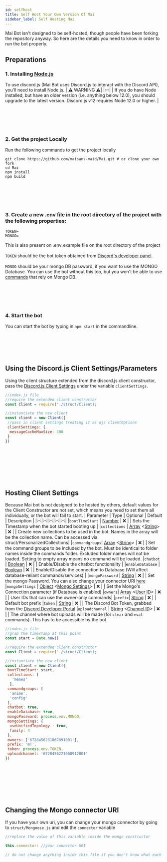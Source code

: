```yaml
---
id: selfhost
title: Self Host Your Own Version Of Mai
sidebar_label: Self Hosting Mai
---
```


Mai Bot isn't designed to be self-hosted, though people have been forking the repository anyway. So here are the details you need to know in order to run the bot properly.

## Preparations
### 1. Installing [Node.js](https://nodejs.org/)
To use discord.js (Mai Bot uses Discord.js to interact with the Discord API), you'll need to install Node.js. 
| ⚠️ WARNING ⚠️|
|:-:|
| If you do have Node installed, but have an older version (i.e. anything below 12.0), you should upgrade to the latest version. Discord.js v12 requires Node 12.0 or higher. |

<br><br></br></br>
### 2. Get the project Locally
Run the following commands to get the project locally
```
git clone https://github.com/maisans-maid/Mai.git # or clone your own fork
cd Mai
npm install
npm build
```

<br><br></br></br>
### 3. Create a new .env file in the root directory of the project with the following properties:
```
TOKEN=
MONGO=
```
This is also present on .env_example file on the root directory of the project <br></br>
`TOKEN` should be the bot token obtained from [Discord's developer panel](https://discord.com/developers). <br></br>
`MONGO` should be your mongo DB password, if you want to use the MONGO Database. You can use the bot without this too, but you won't be able to use [commands](#) that rely on Mongo DB. 

<br><br></br></br>
### 4. Start the bot
You can start the bot by typing in `npm start` in the commandline.
<br><br><br></br></br></br>

## Using the Discord.js Client Settings/Parameters
Using the client structure extended from the discord.js client constructor, pass the [Discord.js Client Settings](https://discord.js.org/#/docs/main/stable/typedef/ClientOptions) under the variable `clientSettings`.
```js
//index.js file
//require the extended client constructor
const Client = require('./struct/Client);

//instantiate the new client
const client = new Client({
 //pass in client settings treating it as djs clientOptions
 clientSettings: {
  messageCacheMaxSize: 300
 }
})
```
<br><br><br></br></br></br>

## Hosting Client Settings
Because Mai bot is not designed to be hosted by others, default values for the Client Constructor are not set, which means you need to set them all individually, or the bot will fail to start.
| Parameter | Type | Optional | Default | Description | 
|:-:|:-:|:-:|:-:|:-:|
|`bootTimeStart` | [Number](https://developer.mozilla.org/en-US/docs/Web/JavaScript/Reference/Global_Objects/Number) | ❌ | | Sets the Timestamp when the bot started booting up |
|`collections` | [Array](https://developer.mozilla.org/en-US/docs/Web/JavaScript/Reference/Global_Objects/Array) <[String](https://developer.mozilla.org/en-US/docs/Web/JavaScript/Reference/Global_Objects/String)> | ❌ | | Create new collections to be used in the bot. Names in the array will be the collection name. Can be accessed via struct/PersonalizedCollections|
|`commandgroups`| [Array](https://developer.mozilla.org/en-US/docs/Web/JavaScript/Reference/Global_Objects/Array) <[String](https://developer.mozilla.org/en-US/docs/Web/JavaScript/Reference/Global_Objects/String)> | ❌ | | Set the command groups to be included by the bot. Must be identical to folder names inside the commands folder. Excluded folder names will not be loaded. Setting to empty array means no command will be loaded.
|`chatbot` | [Boolean](https://developer.mozilla.org/en-US/docs/Web/JavaScript/Reference/Global_Objects/Boolean) | ❌ | | Enable/Disable the chatbot functionality  |
|`enableDatabase` | [Boolean](https://developer.mozilla.org/en-US/docs/Web/JavaScript/Reference/Global_Objects/Boolean) | ❌ | | Enable/Disable the connection to Database (Will affect database-reliant commands/services) |
|`mongoPassword` | [String](https://developer.mozilla.org/en-US/docs/Web/JavaScript/Reference/Global_Objects/String) | ❌ | | Set the mongo Password. You can also change your connector URI [here](#changing-the-mongo-connector-uri)
|`mongoSettings` | [Object](https://developer.mozilla.org/en-US/docs/Web/JavaScript/Reference/Global_Objects/Object) <[Mongo Settings](https://mongoosejs.com/docs/api/connection.html#connection_Connection-openUri)> | ❌ | | Set the Mongo's Connection parameter (if Database is enabled)
|`owners`| [Array](https://developer.mozilla.org/en-US/docs/Web/JavaScript/Reference/Global_Objects/Array) <[User ID](https://discord.js.org/#/docs/main/stable/class/User?scrollTo=id)> | ❌ | | User IDs that can use the owner-only commands|
|`prefix`| [String](https://developer.mozilla.org/en-US/docs/Web/JavaScript/Reference/Global_Objects/String) | ❌ | | Default bot prefix
|`token` | [String](https://developer.mozilla.org/en-US/docs/Web/JavaScript/Reference/Global_Objects/String) | ❌ | | The Discord Bot Token, grabbed from the [Discord Developer Portal](https://discord.com/developers)
|`uploadchannel` | [String](https://developer.mozilla.org/en-US/docs/Web/JavaScript/Reference/Global_Objects/String) <[Channel ID](https://discord.js.org/#/docs/main/stable/class/Channel?scrollTo=id)> | ❌ | | The channel where bot uploads will be made (for `clear` and `eval` commands). This has to be accessible by the bot.

```js
//index.js file
//grab the timestamp at this point
const start = Date.now()

//require the extended client constructor
const Client = require('./struct/Client);

//instantiate the new client
const client = new Client({
 bootTimeStart: start,
 collections: [
   'memes' 
  ],
 commandgroups: [
  'anime',
  'config'
 ],
 chatbot: true,
 enableDatabase: true,
 mongoPassword: process.env.MONGO,
 mongoSettings: {
  useUnifiedTopology : true,
  family: 4
 },
 owners: ['6728456231067891001'],
 prefix: 'm!',
 token: process.env.TOKEN,
 uploadchannel: '6728456221068912001'
})
```
<br><br><br></br></br></br>

## Changing the Mongo connector URI
If you have your own uri, you can change your mongo connector by going to `struct/Mongoose.js` and edit the `connector` variable
```js
//replace the value of this variable inside the mongo constructor

this.connector: //your connector URI

// do not change anything inside this file if you don't know what each variable means and functions as.